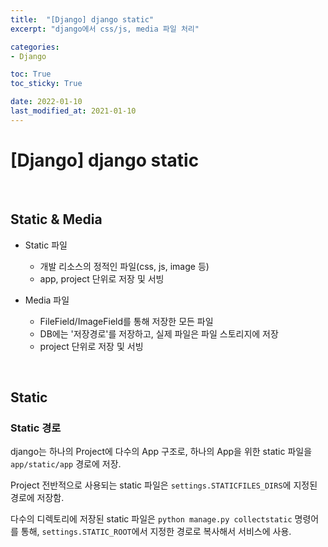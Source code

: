 ```yaml
---
title:  "[Django] django static"
excerpt: "django에서 css/js, media 파일 처리"

categories:
- Django

toc: True
toc_sticky: True

date: 2022-01-10
last_modified_at: 2021-01-10
---
```


# [Django] django static

<br>

## Static & Media

- Static 파일
  - 개발 리소스의 정적인 파일(css, js, image 등)
  - app, project 단위로 저장 및 서빙

- Media 파일
  - FileField/ImageField를 통해 저장한 모든 파일
  - DB에는 '저장경로'를 저장하고, 실제 파일은 파일 스토리지에 저장
  - project 단위로 저장 및 서빙

<br>

## Static

### Static 경로

django는 하나의 Project에 다수의 App 구조로, 하나의 App을 위한 static 파일을 `app/static/app` 경로에 저장.

Project 전반적으로 사용되는 static 파일은 `settings.STATICFILES_DIRS`에 지정된 경로에 저장함.

다수의 디렉토리에 저장된 static 파일은 `python manage.py collectstatic` 명령어를 통해, `settings.STATIC_ROOT`에서 지정한 경로로 복사해서 서비스에 사용.